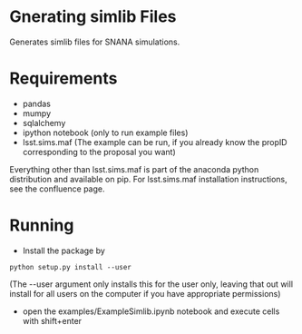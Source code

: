 # Gnerating simlib Files

Generates simlib files for SNANA simulations.

# Requirements

- pandas 
- mumpy
- sqlalchemy
- ipython notebook (only to run example files)
- lsst.sims.maf (The example can be run, if you already know the propID corresponding to the proposal you want) 

Everything other than lsst.sims.maf is part of the anaconda python distribution and available on pip. For lsst.sims.maf installation instructions, see the confluence page. 
# Running
- Install the package by 

```
python setup.py install --user
```


(The --user argument only installs this for the user only, leaving that out will install for all users on the computer if you have appropriate permissions) 

- open the examples/ExampleSimlib.ipynb notebook and execute cells with shift+enter
